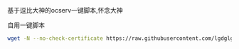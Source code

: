基于逗比大神的ocserv一键脚本,怀念大神

自用一键脚本

``` bash
wget -N --no-check-certificate https://raw.githubusercontent.com/lgdglgc/ocserv88/main/ocserv.sh && chmod +x ocserv.sh && bash ocserv.sh
``` 
